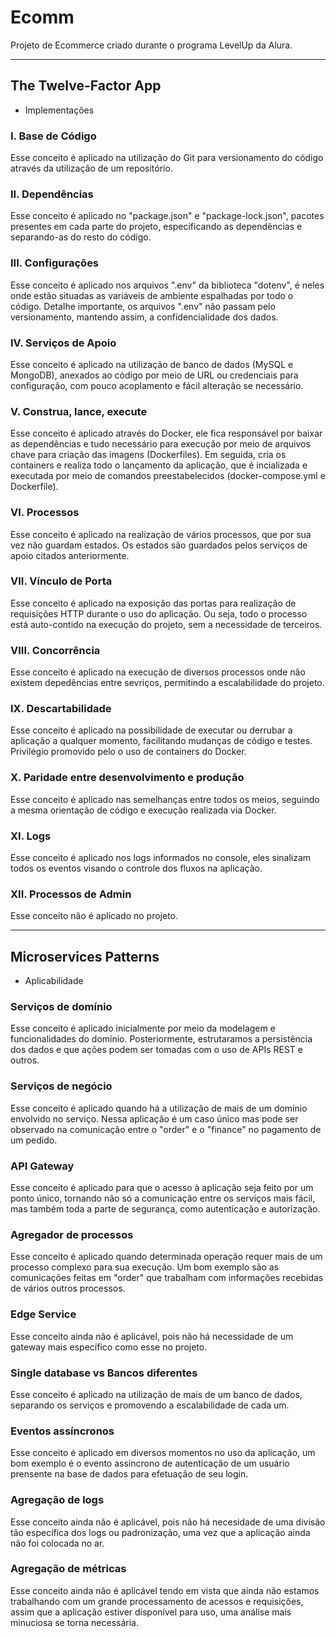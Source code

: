 # **Ecomm**

Projeto de Ecommerce criado durante o programa LevelUp da Alura.

---

## The Twelve-Factor App

- Implementações

### I. Base de Código

Esse conceito é aplicado na utilização do Git para versionamento do código através da utilização de um repositório.

### II. Dependências

Esse conceito é aplicado no "package.json" e "package-lock.json", pacotes presentes em cada parte do projeto, especificando as dependências e separando-as do resto do código.

### III. Configurações

Esse conceito é aplicado nos arquivos ".env" da biblioteca "dotenv", é neles onde estão situadas as variáveis de ambiente  espalhadas por todo o código. Detalhe importante, os arquivos ".env" não passam pelo versionamento, mantendo assim, a confidencialidade dos dados.

### IV. Serviços de Apoio

Esse conceito é aplicado na utilização de banco de dados (MySQL e MongoDB), anexados ao código por meio de URL ou credenciais para configuração, com pouco acoplamento e fácil alteração se necessário.  

### V. Construa, lance, execute

Esse conceito é aplicado através do Docker, ele fica responsável por baixar as dependências e tudo necessário para execução por meio de arquivos chave para criação das imagens (Dockerfiles). Em seguida, cria os containers e realiza todo o lançamento da aplicação, que é incializada e executada por meio de comandos preestabelecidos (docker-compose.yml e Dockerfile).

### VI. Processos

Esse conceito é aplicado na realização de vários processos, que por sua vez não guardam estados. Os estados são guardados pelos serviços de apoio citados anteriormente.

### VII. Vínculo de Porta

Esse conceito é aplicado na exposição das portas para realização de requisições HTTP durante o uso do aplicação. Ou seja, todo o processo está auto-contido na execução do projeto, sem a necessidade de terceiros.

### VIII. Concorrência

Esse conceito é aplicado na execução de diversos processos onde não existem depedências entre sevriços, permitindo a escalabilidade do projeto.

### IX. Descartabilidade

Esse conceito é aplicado na possibilidade de executar ou derrubar a aplicação a qualquer momento, facilitando mudanças de código e testes. Privilégio promovido pelo o uso de containers do Docker.

### X. Paridade entre desenvolvimento e produção

Esse conceito é aplicado nas semelhanças entre todos os meios, seguindo a mesma orientação de código e execução realizada via Docker.

### XI. Logs

Esse conceito é aplicado nos logs informados no console, eles sinalizam todos os eventos visando o controle dos fluxos na aplicação.

### XII. Processos de Admin

Esse conceito não é aplicado no projeto.

---

## Microservices Patterns

- Aplicabilidade

### Serviços de domínio

Esse conceito é aplicado inicialmente por meio da modelagem e funcionalidades do domínio. Posteriormente, estrutaramos a persistência dos dados e que ações podem ser tomadas com o uso de APIs REST e outros.

### Serviços de negócio

Esse conceito é aplicado quando há a utilização de mais de um domínio envolvido no serviço. Nessa aplicação é um caso único mas pode ser observado na comunicação entre o "order" e o "finance" no pagamento de um pedido.

### API Gateway

Esse conceito é aplicado para que o acesso à aplicação seja feito por um ponto único, tornando não só a comunicação entre os serviços mais fácil, mas também toda a parte de segurança, como autenticação e autorização.

### Agregador de processos

Esse conceito é aplicado quando determinada operação requer mais de um processo complexo para sua execução. Um bom exemplo são as comunicações feitas em "order" que trabalham com informações recebidas de vários outros processos.

### Edge Service

Esse conceito ainda não é aplicável, pois não há necessidade de um gateway mais específico como esse no projeto.

### Single database vs Bancos diferentes

Esse conceito é aplicado na utilização de mais de um banco de dados, separando os serviços e promovendo a escalabilidade de cada um.

### Eventos assíncronos‌

Esse conceito é aplicado em diversos momentos no uso da aplicação, um bom exemplo é o evento assíncrono de autenticação de um usuário prensente na base de dados para efetuação de seu login.

### Agregação de logs

Esse conceito ainda não é aplicável, pois não há necesidade de uma divisão tão específica dos logs ou padronização, uma vez que a aplicação ainda não foi colocada no ar.

### Agregação de métricas

Esse conceito ainda não é aplicável tendo em vista que ainda não estamos trabalhando com um grande processamento de acessos e requisições, assim que a aplicação estiver dísponível para uso, uma análise mais minuciosa se torna necessária.
